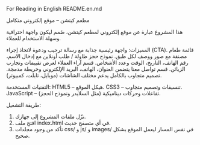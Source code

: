 For Reading in English README.en.md

مطعم كيتشن – موقع إلكتروني متكامل

هذا المشروع عبارة عن موقع إلكتروني لمطعم كيتشن، صُمم ليكون واجهة احترافية وسهلة الاستخدام للعملاء.

المميزات:
واجهة رئيسية جذابة مع رسالة ترحيب ودعوة لاتخاذ إجراء (CTA).
قائمة طعام مصنفة مع صور ووصف لكل طبق.
نموذج حجز طاولة / طلب أونلاين مع إدخال الاسم، رقم الهاتف، التاريخ، الوقت وعدد الأشخاص.
قسم آراء العملاء لعرض تقييمات وتجارب الزبائن.
قسم تواصل معنا يتضمن العنوان، الهاتف، البريد الإلكتروني وخريطة مدمجة.
تصميم متجاوب بالكامل يدعم مختلف الشاشات (موبايل، تابلت، كمبيوتر).


التقنيات المستخدمة:
HTML5 – هيكل الموقع.
CSS3 – تنسيقات وتصميم متجاوب.
JavaScript – تفاعلات وحركات ديناميكية (مثل السلايدر ونموذج الحجز).


طريقة التشغيل:
1. نزّل ملفات المشروع إلى جهازك.
2. افتح ملف index.html في أي متصفح حديث.
3. تأكد من وجود مجلدات css/ و js/ و images/ في نفس المسار ليعمل الموقع بشكل صحيح.
